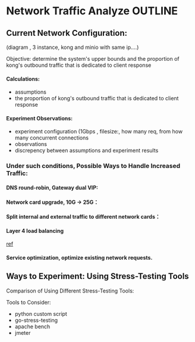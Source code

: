 # Network Traffic Analyze OUTLINE  
 

## Current Network Configuration:  
(diagram , 3 instance, kong and minio with same ip....)

Objective:  determine the system's upper bounds and the proportion of kong's outbound traffic that is dedicated to client response  
 
#### Calculations:  
- assumptions
- the proportion of kong's outbound traffic that is dedicated to client response



#### Experiment Observations:
- experiment configuration (1Gbps , filesize:, how many req, from how many concurrent connections   
- observations   
- discrepency between assumptions and experiment results   

### Under such conditions, Possible Ways to Handle Increased Traffic:   
#### DNS round-robin, Gateway dual VIP:    
#### Network card upgrade, 10G -> 25G：      
#### Split internal and external traffic to different network cards：     

#### Layer 4 load balancing  
[ref](https://www.kawabangga.com/posts/5301)   
#### Service optimization, optimize existing network requests.   



## Ways to Experiment: Using Stress-Testing Tools   
Comparison of Using Different Stress-Testing Tools:   

Tools to Consider:     
- python custom script       
- go-stress-testing    
- apache bench    
- jmeter    

